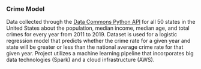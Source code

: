 ### Crime Model
Data collected through the [Data Commons Python API](https://docs.datacommons.org/api/python/) for all 50 states in the United States about the population, median
income, median age, and total crimes for every year from 2011 to 2019. Dataset is used for a logistic regression model that predicts whether the crime rate for a given 
year and state will be greater or less than the national average crime rate for that given year. Project utilizes a machine learning pipeline that incorporates big 
data technologies (Spark) and a cloud infrastructure (AWS).
